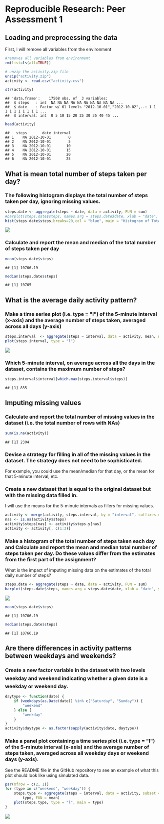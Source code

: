 # Reproducible Research: Peer Assessment 1


## Loading and preprocessing the data

First, I will remove all variables from the environment

```r
#removes all variables from environment
rm(list=ls(all=TRUE))
```

```r
# unzip the activity.zip file
unzip("activity.zip")
activity <- read.csv("activity.csv")

str(activity)
```

```
## 'data.frame':	17568 obs. of  3 variables:
##  $ steps   : int  NA NA NA NA NA NA NA NA NA NA ...
##  $ date    : Factor w/ 61 levels "2012-10-01","2012-10-02",..: 1 1 1 1 1 1 1 1 1 1 ...
##  $ interval: int  0 5 10 15 20 25 30 35 40 45 ...
```

```r
head(activity)
```

```
##   steps       date interval
## 1    NA 2012-10-01        0
## 2    NA 2012-10-01        5
## 3    NA 2012-10-01       10
## 4    NA 2012-10-01       15
## 5    NA 2012-10-01       20
## 6    NA 2012-10-01       25
```

## What is mean total number of steps taken per day?
### The following histogram displays the total number of steps taken per day, ignoring missing values.


```r
steps.date <- aggregate(steps ~ date, data = activity, FUN = sum)
#barplot(steps.date$steps, names.arg = steps.date$date, xlab = "date", ylab = "steps")
hist(steps.date$steps,breaks=20,col = "blue", main = "Histogram of Total Number of Steps Taken per Day", xlab = "date", ylab = "steps")
```

![](PA1_template_files/figure-html/unnamed-chunk-3-1.png)<!-- -->
###  Calculate and report the mean and median of the total number of steps taken per day

```r
mean(steps.date$steps)
```

```
## [1] 10766.19
```

```r
median(steps.date$steps)
```

```
## [1] 10765
```

## What is the average daily activity pattern?
### Make a time series plot (i.e. type = "l") of the 5-minute interval (x-axis) and the average number of steps taken, averaged across all days (y-axis)

```r
steps.interval  <- aggregate(steps ~ interval, data = activity, mean, na.rm = TRUE)
plot(steps.interval, type = "l")
```

![](PA1_template_files/figure-html/unnamed-chunk-5-1.png)<!-- -->


### Which 5-minute interval, on average across all the days in the dataset, contains the maximum number of steps?


```r
steps.interval$interval[which.max(steps.interval$steps)]
```

```
## [1] 835
```

## Imputing missing values
### Calculate and report the total number of missing values in the dataset (i.e. the total number of rows with NAs)


```r
sum(is.na(activity))
```

```
## [1] 2304
```

### Devise a strategy for filling in all of the missing values in the dataset. The strategy does not need to be sophisticated.
 For example, you could use the mean/median for that day, or the mean for that 5-minute interval, etc.
### Create a new dataset that is equal to the original dataset but with the missing data filled in. 
I will use the means for the 5-minute intervals as fillers for missing values.


```r
activity <- merge(activity, steps.interval, by = "interval", suffixes = c("",".y"))
nas <- is.na(activity$steps)
activity$steps[nas] <- activity$steps.y[nas]
activity <- activity[, c(1:3)]
```

### Make a histogram of the total number of steps taken each day and Calculate and report the mean and median total number of steps taken per day. Do these values differ from the estimates from the first part of the assignment? 
What is the impact of imputing missing data on the estimates of the total daily number of steps?


```r
steps.date <- aggregate(steps ~ date, data = activity, FUN = sum)
barplot(steps.date$steps, names.arg = steps.date$date, xlab = "date", ylab = "steps")
```

![](PA1_template_files/figure-html/unnamed-chunk-9-1.png)<!-- -->

```r
mean(steps.date$steps)
```

```
## [1] 10766.19
```

```r
median(steps.date$steps)
```

```
## [1] 10766.19
```

## Are there differences in activity patterns between weekdays and weekends?

### Create a new factor variable in the dataset with two levels  weekday and weekend indicating whether a given date is a weekday or weekend day.

```r
daytype <- function(date) {
    if (weekdays(as.Date(date)) %in% c("Saturday", "Sunday")) {
        "weekend"
    } else {
        "weekday"
    }
}
activity$daytype <- as.factor(sapply(activity$date, daytype))
```

### Make a panel plot containing a time series plot (i.e. type = "l") of the 5-minute interval (x-axis) and the average number of steps taken, averaged across all weekday days or weekend days (y-axis). 
See the README file in the GitHub repository to see an example of what this plot should look like using simulated data.


```r
par(mfrow = c(2, 1))
for (type in c("weekend", "weekday")) {
    steps.type <- aggregate(steps ~ interval, data = activity, subset = activity$daytype == 
        type, FUN = mean)
    plot(steps.type, type = "l", main = type)
}
```

![](PA1_template_files/figure-html/unnamed-chunk-11-1.png)<!-- -->

